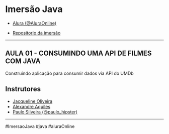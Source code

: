 # Imersão Java

- [Alura (@AluraOnline)]((<https://github.com/alura-cursos>))

- [Repositorio da imersão](https://github.com/alura-cursos/imersao-java-2-desafios.git)

---

## AULA 01 - CONSUMINDO UMA API DE FILMES COM JAVA

Construindo aplicação para consumir dados via API do UMDb

## Instrutores

- [Jacqueline Oliveira](https://github.com/jacqueline-oliveira)
- [Alexandre Aquiles](https://github.com/alexandreaquiles)
- [Paulo Silveira (@paulo_hipster)](https://www.linkedin.com/in/paulosilveira/)

---

#ImersaoJava #java #aluraOnline
